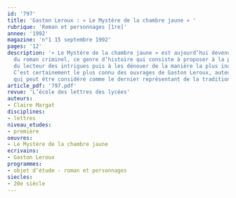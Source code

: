```yaml
---
id: '797'
title: 'Gaston Leroux : « Le Mystère de la chambre jaune » '
rubrique: 'Roman et personnages [1re]'
annee: '1992'
magazine: 'n°1 15 septembre 1992'
pages: '12'
description: '« Le Mystère de la chambre jaune » est aujourd’hui devenu un classique
  du roman criminel, ce genre d’histoire qui consiste à proposer à la perspicacité
  du lecteur des intrigues puis à les dénouer de la manière la plus inattendue possible.
  C’est certainement le plus connu des ouvrages de Gaston Leroux, auteur prolifique
  qui peut être considéré comme le dernier représentant de la tradition du roman-feuilleton.'
article_pdf: '797.pdf'
revue: 'L’école des lettres des lycées'
auteurs:
- Claire Margat
disciplines:
- lettres
niveau_etudes:
- première
oeuvres:
- Le Mystère de la chambre jaune
ecrivains:
- Gaston Leroux
programmes:
- objet d’étude - roman et personnages
siecles:
- 20e siècle
---
```

